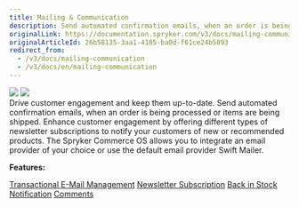 ```yaml
---
title: Mailing & Communication
description: Send automated confirmation emails, when an order is being processed or items are being shipped. You can integrate an email provider of your choice.
originalLink: https://documentation.spryker.com/v3/docs/mailing-communication
originalArticleId: 26b58135-3aa1-4185-ba0d-f61ce24b5893
redirect_from:
  - /v3/docs/mailing-communication
  - /v3/docs/en/mailing-communication
---
```


<div class='feature-text'>
    <div class='feature-images'>
    <img class="light-mode" src="https://spryker.s3.eu-central-1.amazonaws.com/docs/Document+360/Capabilities+icons/light/Mailing+and+Communication.svg"/>
    <img class="dark-mode" src="https://spryker.s3.eu-central-1.amazonaws.com/docs/Document+360/Capabilities+icons/dark/Mailing+and+Communication.svg"/>
    </div>
    <div class="feature-text-wrap">
Drive customer engagement and keep them up-to-date. Send automated confirmation emails, when an order is being processed or items are being shipped. Enhance customer engagement by offering different types of newsletter subscriptions to notify your customers of new or recommended products. The Spryker Commerce OS allows you to integrate an email provider of your choice or use the default email provider Swift Mailer.
        </div>
</div>

**Features:**

<div>
<a class="feature-link" href="https://documentation.spryker.com/v3/docs/transactional-email-management">Transactional E-Mail Management</a>    
<a class="feature-link" href="https://documentation.spryker.com/v3/docs/newsletter-subscription">Newsletter Subscription</a>
<a class="feature-link" href="https://documentation.spryker.com/v3/docs/back-in-stock-notification-feature-overview">Back in Stock Notification</a>
<a class="feature-link" href="https://documentation.spryker.com/v3/docs/comments">Comments</a>
</div>
